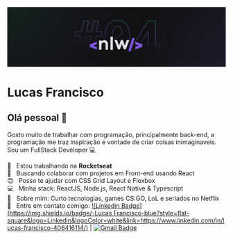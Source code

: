 <img width="auto" src="https://raw.githubusercontent.com/LucasFranciscc/LucasFranciscc/main/NLW04_pack_divulgacao_-_Github.png">

# Lucas Francisco

## Olá pessoal 👋
Gosto muito de trabalhar com programação, principalmente back-end, a programação me traz inspiração e vontade de criar coisas inimaginaveis.
Sou um FullStack Developer :computer:

 :rocket:  &nbsp; Estou trabalhando na **Rocketseat**
 <br/> :purple_heart: &nbsp; Buscando colaborar com projetos em Front-end usando React
 <br/> :blush: &nbsp; Posso te ajudar com CSS Grid Layout e Flexbox
 <br/> :computer: &nbsp; Minha stack: ReactJS, Node.js, React Native & Typescript
 <br/> 💬  &nbsp; Sobre mim: Curto tecnologias, games CS:GO, LoL e seriados no Netflix
 <br/> :email: &nbsp; Entre em contato comigo: [![Linkedin Badge](https://img.shields.io/badge/-Lucas Francisco-blue?style=flat-square&logo=Linkedin&logoColor=white&link=https://www.linkedin.com/in/lucas-francisco-406416114/)](https://www.linkedin.com/in/lucas-francisco-406416114/) 
| 
[![Gmail Badge](https://img.shields.io/badge/-lucasfrancisco1318@gmail.com-c14438?style=flat-square&logo=Gmail&logoColor=white&link=mailto:tgmarinho@gmail.com)](mailto:lucasfrancisco1318@gmail.com)

